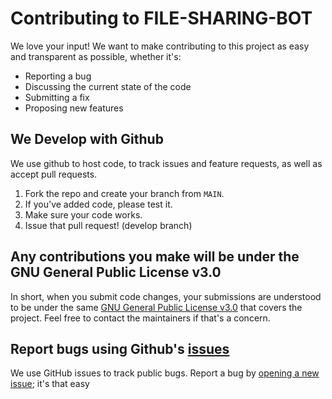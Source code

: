 # Contributing to FILE-SHARING-BOT
We love your input! We want to make contributing to this project as easy and transparent as possible, whether it's:

- Reporting a bug
- Discussing the current state of the code
- Submitting a fix
- Proposing new features

## We Develop with Github
We use github to host code, to track issues and feature requests, as well as accept pull requests.

1. Fork the repo and create your branch from `MAIN`.
2. If you've added code, please test it.
3. Make sure your code works.
4. Issue that pull request! (develop branch)

## Any contributions you make will be under the GNU General Public License v3.0
In short, when you submit code changes, your submissions are understood to be under the same [GNU General Public License v3.0](https://github.com/Rajasekar811/File-Sharing-Bot/blob/main/LICENSE) that covers the project. Feel free to contact the maintainers if that's a concern.

## Report bugs using Github's [issues](https://github.com/Rajasekar811/File-Sharing-Bot/issues)
We use GitHub issues to track public bugs. Report a bug by [opening a new issue](https://github.com/Rajasekar811/File-Sharing-Bot/issues); it's that easy

